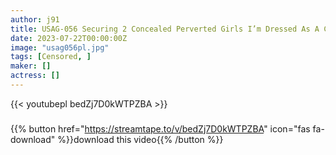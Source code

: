 ```yaml
---
author: j91
title: USAG-056 Securing 2 Concealed Perverted Girls I’m Dressed As A Cool Girl, But I’m A Ma Ko Who Only Has Erotic Delusions Every Day-Pocket Thrust Kosoona Calligraphy Master Slut Maina / Tsundere Yankee Is I’m Sorry Iki Continuous Call Onaho M Woman Momo
date: 2023-07-22T00:00:00Z
image: "usag056pl.jpg"
tags: [Censored, ]
maker: []
actress: []
---
```



{{< youtubepl bedZj7D0kWTPZBA >}}
###

{{% button href="https://streamtape.to/v/bedZj7D0kWTPZBA" icon="fas fa-download" %}}download this video{{% /button %}}
